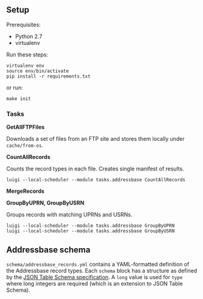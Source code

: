 
## Setup

Prerequisites:

* Python 2.7
* virtualenv

Run these steps:

```
virtualenv env
source env/bin/activate
pip install -r requirements.txt
```

or run:

`make init`


### Tasks

**GetAllFTPFiles**

Downloads a set of files from an FTP site and stores them locally under `cache/from-os`.

**CountAllRecords**

Counts the record types in each file. Creates single manifest of results.

```
luigi --local-scheduler --module tasks.addressbase CountAllRecords
```

**MergeRecords**

**GroupByUPRN, GroupByUSRN**

Groups records with matching UPRNs and USRNs.

```
luigi --local-scheduler --module tasks.addressbase GroupByUPRN
luigi --local-scheduler --module tasks.addressbase GroupByUSRN
```


## Addressbase schema

`schema/addressbase_records.yml` contains a YAML-formatted definition of the Addressbase record types. Each `schema` block has a structure as defined by the [JSON Table Schema specification](http://dataprotocols.org/json-table-schema/). A `long` value is used for `type` where long integers are required (which is an extension to JSON Table Schema).

